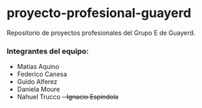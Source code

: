# proyecto-profesional-guayerd

Repositorio de proyectos profesionales del Grupo E de Guayerd.

### Integrantes del equipo:
- Matías Aquino
- Federico Canesa
- Guido Alferez
- Daniela Moure
- Nahuel Trucco
<del>- Ignacio Espindola</del>


